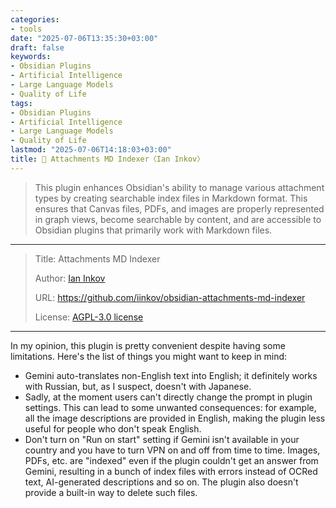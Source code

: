 ```yaml
---
categories:
- tools
date: "2025-07-06T13:35:30+03:00"
draft: false
keywords:
- Obsidian Plugins
- Artificial Intelligence
- Large Language Models
- Quality of Life
tags:
- Obsidian Plugins
- Artificial Intelligence
- Large Language Models
- Quality of Life
lastmod: "2025-07-06T14:18:03+03:00"
title: 🔧 Attachments MD Indexer〈Ian Inkov〉
---
```


> This plugin enhances Obsidian's ability to manage various attachment types by creating searchable index files in Markdown format. This ensures that Canvas files, PDFs, and images are properly represented in graph views, become searchable by content, and are accessible to Obsidian plugins that primarily work with Markdown files.

------------------------------------------------------------------------

> Title: Attachments MD Indexer
>
> Author: [Ian Inkov](https://github.com/iinkov)
>
> URL: https://github.com/iinkov/obsidian-attachments-md-indexer
>
> License: [AGPL-3.0 license](https://github.com/iinkov/obsidian-attachments-md-indexer?tab=AGPL-3.0-1-ov-file#)

------------------------------------------------------------------------

In my opinion, this plugin is pretty convenient despite having some limitations. Here's the list of things you might want to keep in mind:

- Gemini auto-translates non-English text into English; it definitely works with Russian, but, as I suspect, doesn't with Japanese.
- Sadly, at the moment users can't directly change the prompt in plugin settings. This can lead to some unwanted consequences: for example, all the image descriptions are provided in English, making the plugin less useful for people who don't speak English.
- Don't turn on "Run on start" setting if Gemini isn't available in your country and you have to turn VPN on and off from time to time. Images, PDFs, etc. are "indexed" even if the plugin couldn't get an answer from Gemini, resulting in a bunch of index files with errors instead of OCRed text, AI-generated descriptions and so on. The plugin also doesn't provide a built-in way to delete such files.
